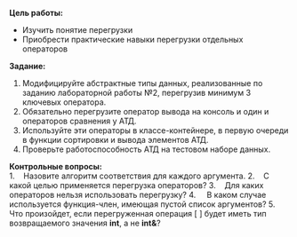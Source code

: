 **Цель работы:**  
- Изучить понятие перегрузки
- Приобрести практические навыки перегрузки отдельных операторов
  
**Задание:**  
1. Модифицируйте абстрактные типы данных, реализованные по заданию лабораторной работы №2, перегрузив минимум 3 ключевых оператора.
2. Обязательно перегрузите оператор вывода на консоль и один и операторов сравнения у АТД.
3. Используйте эти операторы в классе-контейнере, в первую очереди в функции сортировки и вывода элементов АТД.
4. Проверьте работоспособность АТД на тестовом наборе данных.
  
**Контрольные вопросы:**  
1.    Назовите алгоритм соответствия для каждого аргумента.
2.    С какой целью применяется перегрузка операторов?
3.    Для каких операторов нельзя использовать перегрузку?
4.     В каком случае используется функция-член, имеющая пустой список аргументов?
5.     Что произойдет, если перегруженная операция $[$ $]$ будет иметь тип возвращаемого значения **int**, а не **int&**?